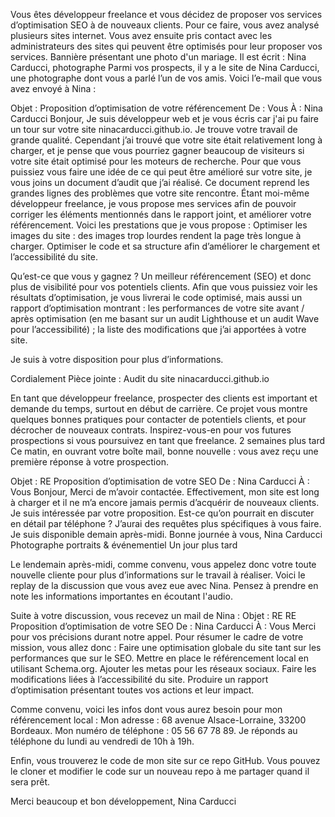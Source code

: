 Vous êtes développeur freelance et vous décidez de proposer vos services d’optimisation SEO à de nouveaux clients. Pour ce faire, vous avez analysé plusieurs sites internet. Vous avez ensuite pris contact avec les administrateurs des sites qui peuvent être optimisés pour leur proposer vos services. 
Bannière présentant une photo d'un mariage. Il est écrit : Nina Carducci, photographe
Parmi vos prospects, il y a le site de Nina Carducci, une photographe dont vous a parlé l’un de vos amis. Voici l’e-mail que vous avez envoyé à Nina : 
 
Objet : Proposition d’optimisation de votre référencement
De : Vous
À : Nina Carducci
Bonjour, 
Je suis développeur web et je vous écris car j'ai pu faire un tour sur votre site ninacarducci.github.io. Je trouve votre travail de grande qualité. Cependant j’ai trouvé que votre site était relativement long à charger, et je pense que vous pourriez gagner beaucoup de visiteurs si votre site était optimisé pour les moteurs de recherche.
Pour que vous puissiez vous faire une idée de ce qui peut être amélioré sur votre site, je vous joins un document d’audit que j’ai réalisé. Ce document reprend les grandes lignes des problèmes que votre site rencontre.
Étant moi-même développeur freelance, je vous propose mes services afin de pouvoir corriger les éléments mentionnés dans le rapport joint, et améliorer votre référencement. Voici les prestations que je vous propose :
Optimiser les images du site : des images trop lourdes rendent la page très longue à charger.
Optimiser le code et sa structure afin d’améliorer le chargement et l’accessibilité du site. 

Qu’est-ce que vous y gagnez ? Un meilleur référencement (SEO) et donc plus de visibilité pour vos potentiels clients.
Afin que vous puissiez voir les résultats d’optimisation, je vous livrerai le code optimisé, mais aussi un rapport d’optimisation montrant :
les performances de votre site avant / après optimisation (en me basant sur un audit Lighthouse et un audit Wave pour l’accessibilité) ;
la liste des modifications que j’ai apportées à votre site.

Je suis à votre disposition pour plus d’informations.

Cordialement 
Pièce jointe :
Audit du site ninacarducci.github.io
 
En tant que développeur freelance, prospecter des clients est important et demande du temps, surtout en début de carrière. Ce projet vous montre quelques bonnes pratiques pour contacter de potentiels clients, et pour décrocher de nouveaux contrats. Inspirez-vous-en pour vos futures prospections si vous poursuivez en tant que freelance.
2 semaines plus tard
Ce matin, en ouvrant votre boîte mail, bonne nouvelle : vous avez reçu une première réponse à votre prospection.
 
Objet : RE Proposition d’optimisation de votre SEO
De : Nina Carducci
À : Vous
Bonjour, 
Merci de m’avoir contactée. Effectivement, mon site est long à charger et il ne m’a encore jamais permis d’acquérir de nouveaux clients. Je suis intéressée par votre proposition.
Est-ce qu’on pourrait en discuter en détail par téléphone ? J’aurai des requêtes plus spécifiques à vous faire. Je suis disponible demain après-midi.
Bonne journée à vous,
Nina Carducci
Photographe portraits & événementiel
Un jour plus tard

Le lendemain après-midi, comme convenu, vous appelez donc votre toute nouvelle cliente pour plus d’informations sur le travail à réaliser. Voici le replay de la discussion que vous avez eue avec Nina. Pensez à prendre en note les informations importantes en écoutant l'audio.

Suite à votre discussion, vous recevez un mail de Nina :
Objet : RE RE Proposition d’optimisation de votre SEO
De : Nina Carducci
À : Vous
Merci pour vos précisions durant notre appel. 
Pour résumer le cadre de votre mission, vous allez donc : 
Faire une optimisation globale du site tant sur les performances que sur le SEO.
Mettre en place le référencement local en utilisant Schema.org.
Ajouter les metas pour les réseaux sociaux.
Faire les modifications liées à l’accessibilité du site.
Produire un rapport d’optimisation présentant toutes vos actions et leur impact.

Comme convenu, voici les infos dont vous aurez besoin pour mon référencement local :
Mon adresse : 68 avenue Alsace-Lorraine, 33200 Bordeaux.
Mon numéro de téléphone : 05 56 67 78 89.
Je réponds au téléphone du lundi au vendredi de 10h à 19h.
 
Enfin, vous trouverez le code de mon site sur ce repo GitHub. Vous pouvez le cloner et modifier le code sur un nouveau repo à me partager quand il sera prêt. 

Merci beaucoup et bon développement,
Nina Carducci
